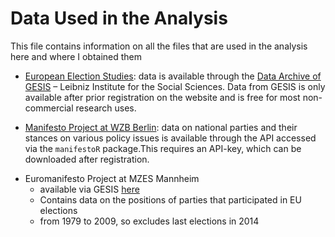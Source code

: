 # Data Used in the Analysis
This file contains information on all the files that are used in the analysis here and where I obtained them

* [European Election Studies](http://eeshomepage.net/): data is available through the [Data Archive of GESIS](http://www.gesis.org/home/) – Leibniz Institute for the Social Sciences. Data from GESIS is only available after prior registration on the website and is free for most non-commercial research uses.

* [Manifesto Project at WZB Berlin](https://manifesto-project.wzb.eu/): data on national parties and their stances on various policy issues is available through the API accessed via the `manifestoR` package.This requires an API-key, which can be downloaded after registration.

+ Euromanifesto Project at MZES Mannheim
  + available via GESIS [here](https://dbk.gesis.org/dbksearch/sdesc2.asp?no=5102&db=e&doi=10.4232/1.5102)
  + Contains data on the positions of parties that participated in EU elections
  + from 1979 to 2009, so excludes last elections in 2014
